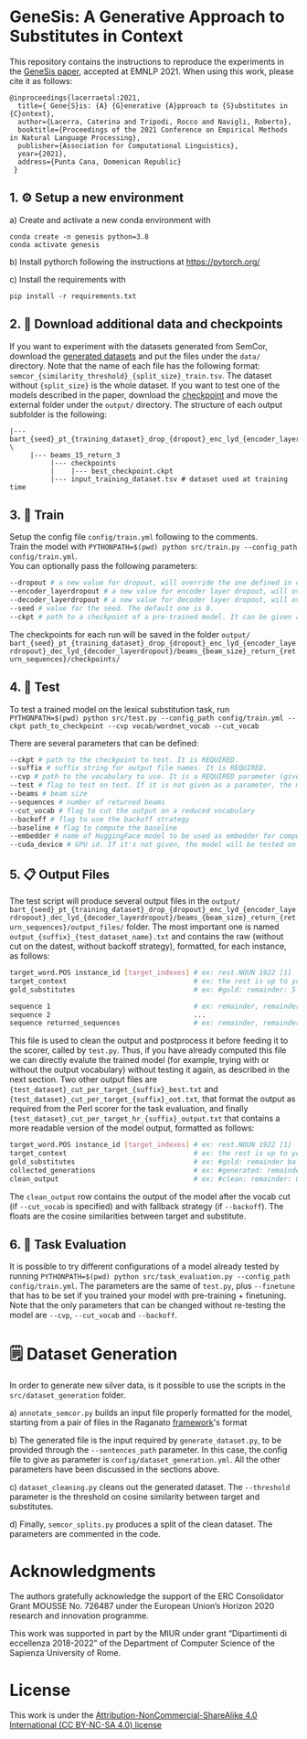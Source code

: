 # GeneSis: A Generative Approach to Substitutes in Context

This repository contains the instructions to reproduce the experiments in the [GeneSis paper](https://www.researchgate.net/publication/355646366_GeneSis_A_Generative_Approach_to_Substitutes_in_Context), accepted at EMNLP 2021.
When using this work, please cite it as follows:

```
@inproceedings{lacerraetal:2021,
  title={ Gene{S}is: {A} {G}enerative {A}pproach to {S}ubstitutes in {C}ontext},
  author={Lacerra, Caterina and Tripodi, Rocco and Navigli, Roberto},
  booktitle={Proceedings of the 2021 Conference on Empirical Methods in Natural Language Processing},
  publisher={Association for Computational Linguistics},
  year={2021},
  address={Punta Cana, Domenican Republic}
 }
```

## 1. :gear: Setup a new environment 

a) Create and activate a new conda environment with 

```conda create -n genesis python=3.8```\
```conda activate genesis```

b) Install pythorch following the instructions at https://pytorch.org/ 

c) Install the requirements with 

```pip install -r requirements.txt```

## 2. :shopping_cart: Download additional data and checkpoints

If you want to experiment with the datasets generated from SemCor, download the [generated datasets](https://drive.google.com/uc?export=download&id=1keUU1zjriXCi3nZmIsePNx02i-Bt87dX) and put the files under the ```data/``` directory.
Note that the name of each file has the following format: ```semcor_{similarity_threshold}_{split_size}_train.tsv```. The dataset without ```{split_size}``` is the whole dataset.
If you want to test one of the models described in the paper, download the [checkpoint](https://drive.google.com/uc?export=download&id=12G--HAMSPadoxj_K8nD_GZ8oXaUs85o-) and move the external folder under the ```output/``` directory.
The structure of each output subfolder is the following:
``` 
|--- bart_{seed}_pt_{training_dataset}_drop_{dropout}_enc_lyd_{encoder_layerdropout}_dec_lyd_{decoder_layerdropout} \
     |--- beams_15_return_3 
          |--- checkpoints 
          |    |--- best_checkpoint.ckpt
          |--- input_training_dataset.tsv # dataset used at training time

```

## 3. :train: Train 

Setup the config file ```config/train.yml``` following to the comments. \
Train the model with ```PYTHONPATH=$(pwd) python src/train.py --config_path config/train.yml```. \
You can optionally pass the following parameters:
``` bash
--dropout # a new value for dropout, will override the one defined in config/train.yml
--encoder_layerdropout # a new value for encoder layer dropout, will override the on in config/train.yml
--decoder_layerdropout # a new value for decoder layer dropout, will override the on in config/train.yml
--seed # value for the seed. The default one is 0.
--ckpt # path to a checkpoint of a pre-trained model. It can be given as a parameter in order to continue training on a different dataset, defined in the 'finetune' field of the config/train.yml

```
The checkpoints for each run will be saved in the folder 
```output/ bart_{seed}_pt_{training_dataset}_drop_{dropout}_enc_lyd_{encoder_layerdropout}_dec_lyd_{decoder_layerdropout}/beams_{beam_size}_return_{return_sequences}/checkpoints/```

## 4. :test_tube: Test

To test a trained model on the lexical substitution task, run
```PYTHONPATH=$(pwd) python src/test.py --config_path config/train.yml --ckpt path_to_checkpoint --cvp vocab/wordnet_vocab --cut_vocab ```

There are several parameters that can be defined:
``` bash 
--ckpt # path to the checkpoint to test. It is REQUIRED.
--suffix # suffix string for output file names. It is REQUIRED.
--cvp # path to the vocabulary to use. It is a REQUIRED parameter (give '' for testing without cutting on vocab)
--test # flag to test on test. If it is not given as a parameter, the model will be EVALUATED ON THE DEV SET!
--beams # beam size 
--sequences # number of returned beams 
--cut_vocab # flag to cut the output on a reduced vocabulary
--backoff # flag to use the backoff strategy
--baseline # flag to compute the baseline
--embedder # name of HuggingFace model to be used as embedder for computing contextualized representations used for ranking
--cuda_device # GPU id. If it's not given, the model will be tested on CPU
```

## 5. :clipboard: Output Files

The test script will produce several output files in the ```output/ bart_{seed}_pt_{training_dataset}_drop_{dropout}_enc_lyd_{encoder_layerdropout}_dec_lyd_{decoder_layerdropout}/beams_{beam_size}_return_{return_sequences}/output_files/``` folder. 
The most important one is named ```output_{suffix}_{test_dataset_name}.txt``` and contains the raw (without cut on the datest, without backoff strategy), formatted, for each instance, as follows:

```bash
target_word.POS instance_id [target_indexes] # ex: rest.NOUN 1922 [1]
target_context                               # ex: the rest is up to you .
gold_substitutes                             # ex: #gold: remainder: 5.0 balance: 1.0

sequence 1                                   # ex: remainder, remainder of the work, the rest of it, balance, extra,
sequence 2                                   ...
sequence returned_sequences                  # ex: remainder, remainder of the work, the rest of it, the balance, extra
```
This file is used to clean the output and postprocess it before feeding it to the scorer, called by ```test.py```. 
Thus, if you have already computed this file we can directly evalute the trained model (for example, trying with or without the output vocabulary) without testing it again, as described in the next section.
Two other output files are ```{test_dataset}_cut_per_target_{suffix}_best.txt``` and ```{test_dataset}_cut_per_target_{suffix}_oot.txt```, that format the output as required from the Perl scorer for the task evaluation, and finally ```{test_dataset}_cut_per_target_hr_{suffix}_output.txt``` that contains a more readable version of the model output, formatted as follows:

```bash
target_word.POS instance_id [target_indexes] # ex: rest.NOUN 1922 [1]
target_context                               # ex: the rest is up to you .
gold_substitutes                             # ex: #gold: remainder balance
collected_generations                        # ex: #generated: remainder, balance, extra, other, the, all
clean_output                                 # ex: #clean: remainder: 0.88, balance: 0.75, rest: 1.0, whole_rest: 0.83, remnant: 0.79 ...
```
The ```clean_output``` row contains the output of the model after the vocab cut (if ```--cut_vocab``` is specified) and with fallback strategy (if ```--backoff```). The floats are the cosine similarities between target and substitute.

## 6. :microscope: Task Evaluation

It is possible to try different configurations of a model already tested by running ```PYTHONPATH=$(pwd) python src/task_evaluation.py --config_path config/train.yml```. The parameters are the same of ```test.py```, plus ```--finetune``` that has to be set if you trained your model with pre-training + finetuning. Note that the only parameters that can be changed without re-testing the model are ```--cvp```, ```--cut_vocab``` and ```--backoff```.

# :spiral_notepad: Dataset Generation
In order to generate new silver data, is it possible to use the scripts in the ```src/dataset_generation``` folder.

a) ```annotate_semcor.py``` builds an input file properly formatted for the model, starting from a pair of files in the Raganato [framework](http://lcl.uniroma1.it/wsdeval/)'s format

b) The generated file is the input required by ```generate_dataset.py```, to be provided through the ```--sentences_path``` parameter. In this case, the config file to give as parameter is ```config/dataset_generation.yml```. All the other parameters have been discussed in the sections above.

c) ```dataset_cleaning.py``` cleans out the generated dataset. The ```--threshold``` parameter is the threshold on cosine similarity between target and substitutes.

d) Finally, ```semcor_splits.py``` produces a split of the clean dataset. The parameters are commented in the code.


# Acknowledgments

The authors gratefully acknowledge the support of the ERC Consolidator Grant MOUSSE No. 726487 under the European Union’s Horizon 2020 research and innovation programme.

This work was supported in part by the MIUR under grant “Dipartimenti di eccellenza 2018-2022” of the Department of Computer Science of the Sapienza University of Rome.

# License

This work is under the [Attribution-NonCommercial-ShareAlike 4.0 International (CC BY-NC-SA 4.0) license](https://creativecommons.org/licenses/by-nc-sa/4.0/)